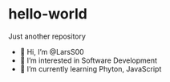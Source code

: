 # hello-world
Just another repository

- 👋 Hi, I’m @LarsS00
- 👀 I’m interested in Software Development
- 🌱 I’m currently learning Phyton, JavaScript
